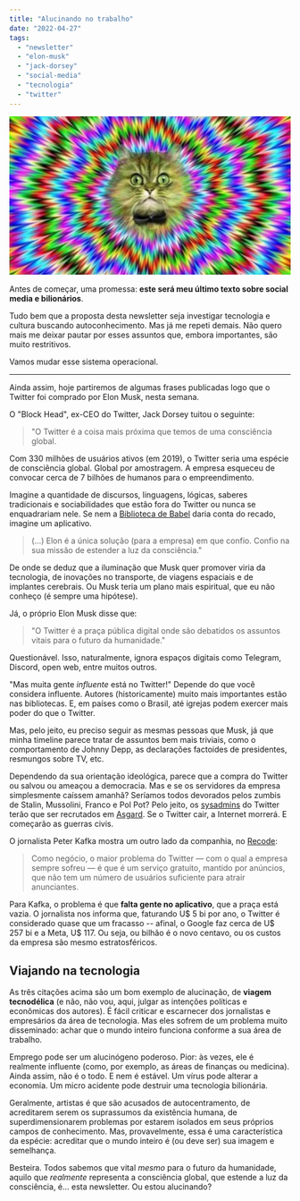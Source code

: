 ```yaml
---
title: "Alucinando no trabalho"
date: "2022-04-27"
tags: 
  - "newsletter"
  - "elon-musk"
  - "jack-dorsey"
  - "social-media"
  - "tecnologia"
  - "twitter"
---
```


![cat(1).jpg](images/be8d539f-7124-4a48-be19-29c6739051b7.jpg)

Antes de começar, uma promessa: **este será meu último texto sobre social media e bilionários**.

Tudo bem que a proposta desta newsletter seja investigar tecnologia e cultura buscando autoconhecimento. Mas já me repeti demais. Não quero mais me deixar pautar por esses assuntos que, embora importantes, são muito restritivos.

Vamos mudar esse sistema operacional.

* * *

Ainda assim, hoje partiremos de algumas frases publicadas logo que o Twitter foi comprado por Elon Musk, nesta semana.

O "Block Head", ex-CEO do Twitter, Jack Dorsey tuitou o seguinte:

> "O Twitter é a coisa mais próxima que temos de uma consciência global.

Com 330 milhões de usuários ativos (em 2019), o Twitter seria uma espécie de consciência global. Global por amostragem. A empresa esqueceu de convocar cerca de 7 bilhões de humanos para o empreendimento.

Imagine a quantidade de discursos, linguagens, lógicas, saberes tradicionais e sociabilidades que estão fora do Twitter ou nunca se enquadrariam nele. Se nem a [Biblioteca de Babel](https://en.wikipedia.org/wiki/The_Library_of_Babel) daria conta do recado, imagine um aplicativo.

> (...) Elon é a única solução (para a empresa) em que confio. Confio na sua missão de estender a luz da consciência."

De onde se deduz que a iluminação que Musk quer promover viria da tecnologia, de inovações no transporte, de viagens espaciais e de implantes cerebrais. Ou Musk teria um plano mais espiritual, que eu não conheço (é sempre uma hipótese).

Já, o próprio Elon Musk disse que:

> "O Twitter é a praça pública digital onde são debatidos os assuntos vitais para o futuro da humanidade."

Questionável. Isso, naturalmente, ignora espaços digitais como Telegram, Discord, open web, entre muitos outros.

"Mas muita gente _influente_ está no Twitter!" Depende do que você considera influente. Autores (historicamente) muito mais importantes estão nas bibliotecas. E, em países como o Brasil, até igrejas podem exercer mais poder do que o Twitter.

Mas, pelo jeito, eu preciso seguir as mesmas pessoas que Musk, já que minha timeline parece tratar de assuntos bem mais triviais, como o comportamento de Johnny Depp, as declarações factoides de presidentes, resmungos sobre TV, etc.

Dependendo da sua orientação ideológica, parece que a compra do Twitter ou salvou ou ameaçou a democracia. Mas e se os servidores da empresa simplesmente caíssem amanhã? Seríamos todos devorados pelos zumbis de Stalin, Mussolini, Franco e Pol Pot? Pelo jeito, os [sysadmins](https://en.wikipedia.org/wiki/System_administrator) do Twitter terão que ser recrutados em [Asgard](https://en.wikipedia.org/wiki/Asgard). Se o Twitter cair, a Internet morrerá. E começarão as guerras civis.

O jornalista Peter Kafka mostra um outro lado da companhia, no [Recode](https://www.vox.com/recode/23041717/twitter-musk-business-plan-peter-kafka-column):

> Como negócio, o maior problema do Twitter — com o qual a empresa sempre sofreu — é que é um serviço gratuito, mantido por anúncios, que não tem um número de usuários suficiente para atrair anunciantes.

Para Kafka, o problema é que **falta gente no aplicativo**, que a praça está vazia. O jornalista nos informa que, faturando U$ 5 bi por ano, o Twitter é considerado quase que um fracasso -- afinal, o Google faz cerca de U$ 257 bi e a Meta, U$ 117. Ou seja, ou bilhão é o novo centavo, ou os custos da empresa são mesmo estratosféricos.

## Viajando na tecnologia

As três citações acima são um bom exemplo de alucinação, de **viagem tecnodélica** (e não, não vou, aqui, julgar as intenções políticas e econômicas dos autores). É fácil criticar e escarnecer dos jornalistas e empresários da área de tecnologia. Mas eles sofrem de um problema muito disseminado: achar que o mundo inteiro funciona conforme a sua área de trabalho.

Emprego pode ser um alucinógeno poderoso. Pior: às vezes, ele é realmente influente (como, por exemplo, as áreas de finanças ou medicina). Ainda assim, não é o todo. E nem é estável. Um vírus pode alterar a economia. Um micro acidente pode destruir uma tecnologia bilionária.

Geralmente, artistas é que são acusados de autocentramento, de acreditarem serem os suprassumos da existência humana, de superdimensionarem problemas por estarem isolados em seus próprios campos de conhecimento. Mas, provavelmente, essa é uma característica da espécie: acreditar que o mundo inteiro é (ou deve ser) sua imagem e semelhança.

Besteira. Todos sabemos que vital _mesmo_ para o futuro da humanidade, aquilo que _realmente_ representa a consciência global, que estende a luz da consciência, é... esta newsletter. Ou estou alucinando?
